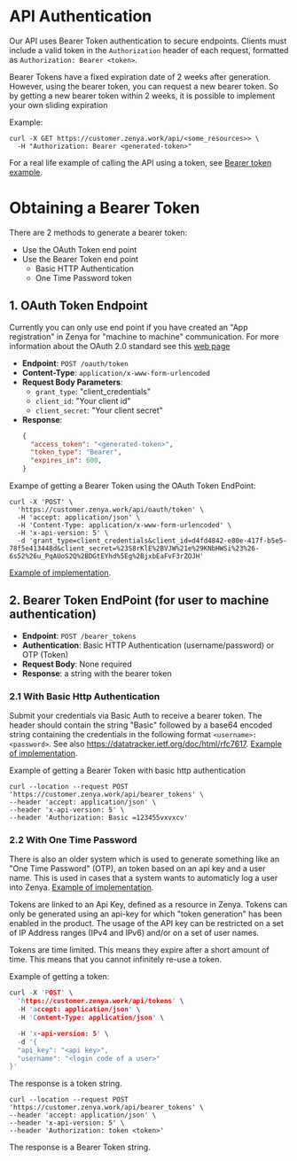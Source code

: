 
# API Authentication

Our API uses Bearer Token authentication to secure endpoints. Clients must include a valid token in the `Authorization` header of each request, formatted as `Authorization: Bearer <token>`.

Bearer Tokens have a fixed expiration date of 2 weeks after generation. However, using the bearer token, you can request a new bearer token. So by getting a new bearer token within 2 weeks, it is possible to implement your own sliding expiration

Example:
```
curl -X GET https://customer.zenya.work/api/<some_resources>> \
  -H "Authorization: Bearer <generated-token>"
```

For a real life example of calling the API using a token, see [Bearer token example][BearerTokenExample].

# Obtaining a Bearer Token

There are 2 methods to generate a bearer token:
- Use the OAuth Token end point
- Use the Bearer Token end point
  - Basic HTTP Authentication
  - One Time Password token


## 1. OAuth Token Endpoint

Currently you can only use end point if you have created an "App registration" in Zenya for "machine to machine" communication. For more information about the OAuth 2.0 standard see this [web page][oauth2standard]

- **Endpoint**: `POST /oauth/token`
- **Content-Type**: `application/x-www-form-urlencoded`
- **Request Body Parameters**:
  - `grant_type`: "client_credentials"
  - `client_id`: "Your client id"
  - `client_secret`: "Your client secret"
- **Response**:
  ```json
  {
    "access_token": "<generated-token>",
    "token_type": "Bearer",
    "expires_in": 600,
  }
  ```

Exampe of getting a Bearer Token using the OAuth Token EndPoint:

```curl
curl -X 'POST' \
  'https://customer.zenya.work/api/oauth/token' \
  -H 'accept: application/json' \
  -H 'Content-Type: application/x-www-form-urlencoded' \
  -H 'x-api-version: 5' \
  -d 'grant_type=client_credentials&client_id=d4fd4842-e80e-417f-b5e5-78f5e413448d&client_secret=%23S8rKlE%2BVJW%21e%29KNbHWSi%23%26-6s52%26u_PqAUoS2Q%2BDGtEYhd%5Eg%2BjxbEaFvF3rZOJH'
```

[Example of implementation][oathexample].

## 2. Bearer Token EndPoint (for user to machine authentication)
- **Endpoint**: `POST /bearer_tokens`
- **Authentication**: Basic HTTP Authentication (username/password) or OTP (Token)
- **Request Body**: None required
- **Response**: a string with the bearer token

### 2.1 With Basic Http Authentication
Submit your credentials via Basic Auth to receive a bearer token. The header should contain the string "Basic" followed by a base64 encoded string containing the credentials in the following format `<username>:<password>`. See also https://datatracker.ietf.org/doc/html/rfc7617. [Example of implementation][basicexample].


Example of getting a Bearer Token with basic http authentication
```curl
curl --location --request POST 'https://customer.zenya.work/api/bearer_tokens' \
--header 'accept: application/json' \
--header 'x-api-version: 5' \
--header 'Authorization: Basic =123455vxvxcv'
```

### 2.2 With One Time Password
There is also an older system which is used to generate something like an "One Time Password" (OTP), an token based on an api key and a user name. This is used in cases that a system wants to automaticly log a user into Zenya. [Example of implementation][tokenexample].

Tokens are linked to an Api Key, defined as a resource in Zenya. Tokens can only be generated using an api-key for which "token generation" has been enabled in the product. The usage of the API key can be restricted on a set of IP Address ranges (IPv4 and IPv6) and/or on a set of user names.

Tokens are time limited. This means they expire after a short amount of time. This means that you cannot infinitely re-use a token. 

Example of getting a token:
```c
curl -X 'POST' \
  'https://customer.zenya.work/api/tokens' \
  -H 'accept: application/json' \
  -H 'Content-Type: application/json' \

  -H 'x-api-version: 5' \
  -d '{
  "api_key": "<api key>",
  "username": "<login code of a user>"
}'
```

The response is a token string.

```curl
curl --location --request POST 'https://customer.zenya.work/api/bearer_tokens' \
--header 'accept: application/json' \
--header 'x-api-version: 5' \
--header 'Authorization: token <token>'
```

The response is a Bearer Token string.

[//]: # (These are reference links used in the body of this note and get stripped out when the markdown processor does its job. There is no need to format nicely because it shouldn't be seen.)
[ex_sliding]: <../Examples/Authentication/Sliding token expiration with fetch.js>
[BearerTokenExample]: <../Examples/Authentication/BearerTokenExample.js>
[tokenexample]: <../Examples/Authentication/Token authentication with fetch.js>
[oathexample]: <../Examples/Authentication/OAuth with fetch.js>
[basicexample]: <../Examples/Authentication/Basic authentication with fetch.js>
[oauth2standard]: <https://oauth.net/2/>
